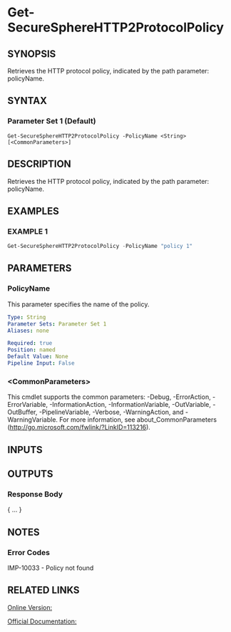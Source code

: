 ﻿# Get-SecureSphereHTTP2ProtocolPolicy

## SYNOPSIS
Retrieves the HTTP protocol policy, indicated by the path parameter: policyName.

## SYNTAX

### Parameter Set 1 (Default)
```
Get-SecureSphereHTTP2ProtocolPolicy -PolicyName <String> [<CommonParameters>]
```

## DESCRIPTION
Retrieves the HTTP protocol policy, indicated by the path parameter: policyName.

## EXAMPLES

### EXAMPLE 1

```powershell
Get-SecureSphereHTTP2ProtocolPolicy -PolicyName "policy 1"
```

## PARAMETERS

### PolicyName
This parameter specifies the name of the policy.

```yaml
Type: String
Parameter Sets: Parameter Set 1
Aliases: none

Required: true
Position: named
Default Value: None
Pipeline Input: False
```

### \<CommonParameters\>
This cmdlet supports the common parameters: -Debug, -ErrorAction, -ErrorVariable, -InformationAction, -InformationVariable, -OutVariable, -OutBuffer, -PipelineVariable, -Verbose, -WarningAction, and -WarningVariable. For more information, see about_CommonParameters (http://go.microsoft.com/fwlink/?LinkID=113216).

## INPUTS

## OUTPUTS

### Response Body
{
...
}

## NOTES

### Error Codes
IMP-10033 - Policy not found

## RELATED LINKS

[Online Version:](https://github.com/akshinmustafayev/Documentation/MD)

[Official Documentation:](https://docs.imperva.com/bundle/v13.6-api-reference-guide/page/70364.htm)



